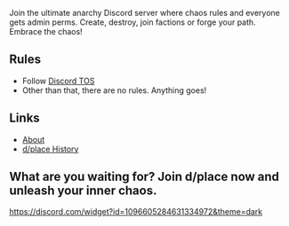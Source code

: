Join the ultimate anarchy Discord server where chaos rules and everyone gets admin perms. Create, destroy, join factions or forge your path. Embrace the chaos!

## Rules

- Follow [Discord TOS](https://discord.com/terms)
- Other than that, there are no rules. Anything goes!

## Links

- [About](https://skoopy.jased.xyz/about)
- [d/place History](https://skoopy.jased.xyz/history)

## What are you waiting for? Join d/place now and unleash your inner chaos.

https://discord.com/widget?id=1096605284631334972&theme=dark

